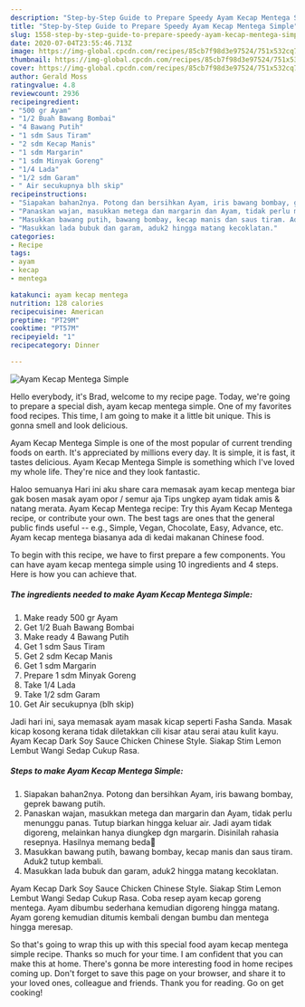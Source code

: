 ```yaml
---
description: "Step-by-Step Guide to Prepare Speedy Ayam Kecap Mentega Simple"
title: "Step-by-Step Guide to Prepare Speedy Ayam Kecap Mentega Simple"
slug: 1558-step-by-step-guide-to-prepare-speedy-ayam-kecap-mentega-simple
date: 2020-07-04T23:55:46.713Z
image: https://img-global.cpcdn.com/recipes/85cb7f98d3e97524/751x532cq70/ayam-kecap-mentega-simple-foto-resep-utama.jpg
thumbnail: https://img-global.cpcdn.com/recipes/85cb7f98d3e97524/751x532cq70/ayam-kecap-mentega-simple-foto-resep-utama.jpg
cover: https://img-global.cpcdn.com/recipes/85cb7f98d3e97524/751x532cq70/ayam-kecap-mentega-simple-foto-resep-utama.jpg
author: Gerald Moss
ratingvalue: 4.8
reviewcount: 2936
recipeingredient:
- "500 gr Ayam"
- "1/2 Buah Bawang Bombai"
- "4 Bawang Putih"
- "1 sdm Saus Tiram"
- "2 sdm Kecap Manis"
- "1 sdm Margarin"
- "1 sdm Minyak Goreng"
- "1/4 Lada"
- "1/2 sdm Garam"
- " Air secukupnya blh skip"
recipeinstructions:
- "Siapakan bahan2nya. Potong dan bersihkan Ayam, iris bawang bombay, geprek bawang putih."
- "Panaskan wajan, masukkan metega dan margarin dan Ayam, tidak perlu menunggu panas. Tutup biarkan hingga keluar air. Jadi ayam tidak digoreng, melainkan hanya diungkep dgn margarin. Disinilah rahasia resepnya. Hasilnya memang beda🥰"
- "Masukkan bawang putih, bawang bombay, kecap manis dan saus tiram. Aduk2 tutup kembali."
- "Masukkan lada bubuk dan garam, aduk2 hingga matang kecoklatan."
categories:
- Recipe
tags:
- ayam
- kecap
- mentega

katakunci: ayam kecap mentega 
nutrition: 128 calories
recipecuisine: American
preptime: "PT29M"
cooktime: "PT57M"
recipeyield: "1"
recipecategory: Dinner

---
```



![Ayam Kecap Mentega Simple](https://img-global.cpcdn.com/recipes/85cb7f98d3e97524/751x532cq70/ayam-kecap-mentega-simple-foto-resep-utama.jpg)

Hello everybody, it's Brad, welcome to my recipe page. Today, we're going to prepare a special dish, ayam kecap mentega simple. One of my favorites food recipes. This time, I am going to make it a little bit unique. This is gonna smell and look delicious.

Ayam Kecap Mentega Simple is one of the most popular of current trending foods on earth. It's appreciated by millions every day. It is simple, it is fast, it tastes delicious. Ayam Kecap Mentega Simple is something which I've loved my whole life. They're nice and they look fantastic.

Haloo semuanya Hari ini aku share cara memasak ayam kecap mentega biar gak bosen masak ayam opor / semur aja Tips ungkep ayam tidak amis &amp; natang merata. Ayam Kecap Mentega recipe: Try this Ayam Kecap Mentega recipe, or contribute your own. The best tags are ones that the general public finds useful -- e.g., Simple, Vegan, Chocolate, Easy, Advance, etc. Ayam kecap mentega biasanya ada di kedai makanan Chinese food.


To begin with this recipe, we have to first prepare a few components. You can have ayam kecap mentega simple using 10 ingredients and 4 steps. Here is how you can achieve that.

<!--inarticleads1-->

##### The ingredients needed to make Ayam Kecap Mentega Simple:

1. Make ready 500 gr Ayam
1. Get 1/2 Buah Bawang Bombai
1. Make ready 4 Bawang Putih
1. Get 1 sdm Saus Tiram
1. Get 2 sdm Kecap Manis
1. Get 1 sdm Margarin
1. Prepare 1 sdm Minyak Goreng
1. Take 1/4 Lada
1. Take 1/2 sdm Garam
1. Get  Air secukupnya (blh skip)


Jadi hari ini, saya memasak ayam masak kicap seperti Fasha Sanda. Masak kicap kosong kerana tidak diletakkan cili kisar atau serai atau kulit kayu. Ayam Kecap Dark Soy Sauce Chicken Chinese Style. Siakap Stim Lemon Lembut Wangi Sedap Cukup Rasa. 

<!--inarticleads2-->

##### Steps to make Ayam Kecap Mentega Simple:

1. Siapakan bahan2nya. Potong dan bersihkan Ayam, iris bawang bombay, geprek bawang putih.
1. Panaskan wajan, masukkan metega dan margarin dan Ayam, tidak perlu menunggu panas. Tutup biarkan hingga keluar air. Jadi ayam tidak digoreng, melainkan hanya diungkep dgn margarin. Disinilah rahasia resepnya. Hasilnya memang beda🥰
1. Masukkan bawang putih, bawang bombay, kecap manis dan saus tiram. Aduk2 tutup kembali.
1. Masukkan lada bubuk dan garam, aduk2 hingga matang kecoklatan.


Ayam Kecap Dark Soy Sauce Chicken Chinese Style. Siakap Stim Lemon Lembut Wangi Sedap Cukup Rasa. Coba resep ayam kecap goreng mentega. Ayam dibumbu sederhana kemudian digoreng hingga matang. Ayam goreng kemudian ditumis kembali dengan bumbu dan mentega hingga meresap. 

So that's going to wrap this up with this special food ayam kecap mentega simple recipe. Thanks so much for your time. I am confident that you can make this at home. There's gonna be more interesting food in home recipes coming up. Don't forget to save this page on your browser, and share it to your loved ones, colleague and friends. Thank you for reading. Go on get cooking!
